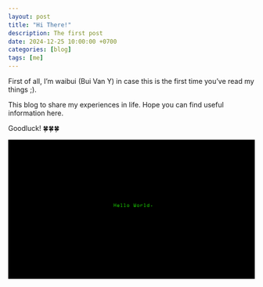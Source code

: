 ```yaml
---
layout: post
title: "Hi There!"
description: The first post
date: 2024-12-25 10:00:00 +0700
categories: [blog]
tags: [me]
---
```


First of all, I’m waibui (Bui Van Y) in case this is the first time you’ve read my things ;).

This blog to share my experiences in life. Hope you can find useful information here.

Goodluck! 🍀🍀🍀

![Hello world](/assets/img/posts/2024-12-25-hello-world/helloworld.png "Hello world")